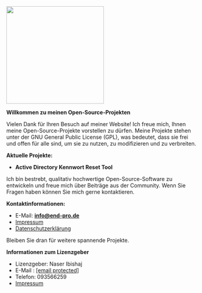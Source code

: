 
<!DOCTYPE html><html lang="de" prefix="og: https://ogp.me/ns#"><head><meta charset="utf-8"><link data-optimized="2" rel="stylesheet" href="https://end-pro.de/wp-content/litespeed/css/1ed0be5d458f3dca65d67168fafe3389.css?
<svg aria-hidden="true" class="e-font-icon-svg e-fas-angle-down" viewBox="0 0 320 512" xmlns="http://www.w3.org/2000/svg"><path d="M143 352.3L7 216.3c-9.4-9.4-9.4-24.6 0-33.9l22.6-22.6c9.4-9.4 24.6-9.4 33.9 0l96.4 96.4 96.4-96.4c9.4-9.4 24.6-9.4 33.9 0l22.6 22.6c9.4 9.4 9.4 24.6 0 33.9l-136 136c-9.2 9.4-24.4 9.4-33.8 0z"></path></svg>			</a></div></div></div></div></div></div></header><section class="elementor-section elementor-top-section elementor-element elementor-element-406877b5 elementor-section-boxed elementor-section-height-default elementor-section-height-default elementor-invisible" data-id="406877b5" data-element_type="section" id="rn" data-settings="{&quot;background_background&quot;:&quot;classic&quot;,&quot;animation&quot;:&quot;fadeInDown&quot;}"><div class="elementor-background-overlay"></div><div class="elementor-container elementor-column-gap-default"><div class="elementor-column elementor-col-50 elementor-top-column elementor-element elementor-element-113bf874" data-id="113bf874" data-element_type="column" data-settings="{&quot;background_background&quot;:&quot;classic&quot;}"><div class="elementor-widget-wrap elementor-element-populated"><div class="elementor-element elementor-element-4b79f9e3 elementor-widget__width-initial elementor-widget elementor-widget-spacer" data-id="4b79f9e3" data-element_type="widget" data-widget_type="spacer.default"><div class="elementor-widget-container"><div class="elementor-spacer"><div class="elementor-spacer-inner"></div></div></div></div><div class="elementor-element elementor-element-297935a elementor-invisible elementor-widget elementor-widget-image" data-id="297935a" data-element_type="widget" data-settings="{&quot;motion_fx_motion_fx_mouse&quot;:&quot;yes&quot;,&quot;_animation&quot;:&quot;fadeInLeft&quot;}" data-widget_type="image.default"><div class="elementor-widget-container">
<picture><source srcset="https://end-pro.de/wp-content/webp-express/webp-images/uploads/2025/02/info-3-xxl.png.webp 256w, https://end-pro.de/wp-content/webp-express/webp-images/uploads/2025/02/info-3-xxl-150x150.png.webp 150w" sizes="(max-width: 256px) 100vw, 256px" type="image/webp"><img data-lazyloaded="1" src="data:image/svg+xml;base64,PHN2ZyB4bWxucz0iaHR0cDovL3d3dy53My5vcmcvMjAwMC9zdmciIHdpZHRoPSIyNTYiIGhlaWdodD0iMjU2IiB2aWV3Qm94PSIwIDAgMjU2IDI1NiI+PHJlY3Qgd2lkdGg9IjEwMCUiIGhlaWdodD0iMTAwJSIgc3R5bGU9ImZpbGw6I2NmZDRkYjtmaWxsLW9wYWNpdHk6IDAuMTsiLz48L3N2Zz4=" decoding="async" width="256" height="256" data-src="https://end-pro.de/wp-content/uploads/2025/02/info-3-xxl.png" class="attachment-medium_large size-medium_large wp-image-17043 webpexpress-processed" alt="" data-srcset="https://end-pro.de/wp-content/uploads/2025/02/info-3-xxl.png 256w, https://end-pro.de/wp-content/uploads/2025/02/info-3-xxl-150x150.png 150w" data-sizes="(max-width: 256px) 100vw, 256px"></picture></div></div></div></div><div class="elementor-column elementor-col-50 elementor-top-column elementor-element elementor-element-3bcec289" data-id="3bcec289" data-element_type="column"><div class="elementor-widget-wrap elementor-element-populated"><div class="elementor-element elementor-element-3096804d elementor-invisible elementor-widget elementor-widget-text-editor" data-id="3096804d" data-element_type="widget" data-settings="{&quot;_animation&quot;:&quot;fadeInRight&quot;}" data-widget_type="text-editor.default"><div class="elementor-widget-container"><p><strong>Willkommen zu meinen Open-Source-Projekten</strong></p><p>Vielen Dank für Ihren Besuch auf meiner Website! Ich freue mich, Ihnen meine Open-Source-Projekte vorstellen zu dürfen. Meine Projekte stehen unter der GNU General Public License (GPL), was bedeutet, dass sie frei und offen für alle sind, um sie zu nutzen, zu modifizieren und zu verbreiten.</p><p><strong>Aktuelle Projekte:</strong></p><ul><li><b>Active Directory Kennwort Reset Tool</b></li></ul><p>Ich bin bestrebt, qualitativ hochwertige Open-Source-Software zu entwickeln und freue mich über Beiträge aus der Community. Wenn Sie Fragen haben können Sie mich gerne kontaktieren.</p><p><strong>Kontaktinformationen:</strong></p><ul><li>E-Mail: <strong><a href="/cdn-cgi/l/email-protection" class="__cf_email__" data-cfemail="0b62656d644b6e656f267b7964256f6e">info@end-pro.de</a> </strong></li><li><a href="https://end-pro.de/impressum/">Impressum</a></li><li><a href="https://end-pro.de/datenschutzerklaerung/">Datenschutzerklärung</a></li></ul><p>Bleiben Sie dran für weitere spannende Projekte.</p><p><strong>Informationen zum Lizenzgeber</strong></p><ul><li>Lizenzgeber: Naser Ibishaj</li><li>E-Mail : <a href="/cdn-cgi/l/email-protection#c4adaaa2ab84aaa5b7a1b6acaba8beeaa0a1"><span class="__cf_email__" data-cfemail="2940474f466947485a4c5b41464553074d4c">[email&#160;protected]</span></a></li><li>Telefon: 093566259</li><li><a href="https://end-pro.de/impressum/">Impressum</a></li></ul></div></div></div></div></div></section><section class="elementor-section elementor-top-section elementor-element elementor-element-3bb527a7 animated-fast elementor-section-boxed elementor-section-height-default elementor-section-height-default elementor-invisible" data-id="3bb527a7" data-element_type="section" data-settings="{&quot;background_background&quot;:&quot;classic&quot;,&quot;animation&quot;:&quot;slideInRight&quot;}"><div class="elementor-container elementor-column-gap-default"><div class="elementor-column elementor-col-50 elementor-top-column elementor-element elementor-element-1eccfc49" data-id="1eccfc49" data-element_type="column"><div class="elementor-widget-wrap elementor-element-populated"><div class="elementor-element elementor-element-487cdcab elementor-widget elementor-widget-image" data-id="487cdcab" data-element_type="widget" data-widget_type="image.default"><div class="elementor-widget-container">
<!-- [Phast] Document optimized in 6ms -->
